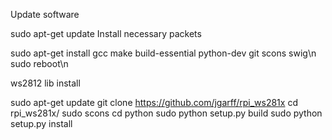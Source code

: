 Update software

sudo apt-get update
Install necessary packets

sudo apt-get install gcc make build-essential python-dev git scons swig\n
sudo reboot\n

ws2812 lib install

sudo apt-get update
git clone https://github.com/jgarff/rpi_ws281x
cd rpi_ws281x/
sudo scons
cd python
sudo python setup.py build
sudo python setup.py install
